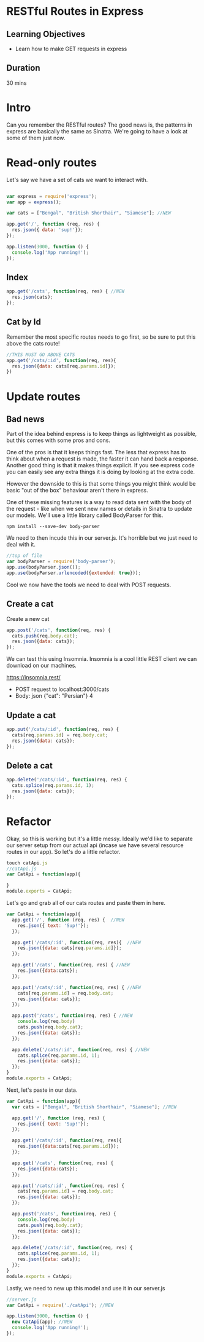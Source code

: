 # RESTful Routes in Express

## Learning Objectives
- Learn how to make GET requests in express

## Duration
30 mins

# Intro

Can you remember the RESTful routes? The good news is, the patterns in express are basically the same as Sinatra. We're going to have a look at some of them just now.

# Read-only routes

Let's say we have a set of cats we want to interact with.

```js

var express = require('express');
var app = express();

var cats = ["Bengal", "British Shorthair", "Siamese"]; //NEW

app.get('/', function (req, res) {
  res.json({ data: 'sup!'});
});

app.listen(3000, function () {
  console.log('App running!');
});
```

## Index

```js
app.get('/cats', function(req, res) { //NEW
  res.json(cats);
});
```

## Cat by Id

Remember the most specific routes needs to go first, so be sure to put this above the cats route!

```js
//THIS MUST GO ABOVE CATS
app.get('/cats/:id', function(req, res){
  res.json({data: cats[req.params.id]});
})
```

# Update routes

## Bad news


Part of the idea behind express is to keep things as lightweight as possible, but this comes with some pros and cons.

One of the pros is that it keeps things fast. The less that express has to think about when a request is made, the faster it can hand back a response. Another good thing is that it makes things explicit. If you see express code you can easily see any extra things it is doing by looking at the extra code. 

However the downside to this is that some things you might think would be basic "out of the box" behaviour aren't there in express.

One of these missing features is a way to read data sent with the body of the request - like when we sent new names or details in Sinatra to update our models. We'll use a little library called BodyParser for this.

```
npm install --save-dev body-parser
```

We need to then incude this in our server.js. It's horrible but we just need to deal with it.

```js
//top of file
var bodyParser = require('body-parser');
app.use(bodyParser.json());
app.use(bodyParser.urlencoded({extended: true}));
```

Cool we now have the tools we need to deal with POST requests.

## Create a cat

Create a new cat

```js
app.post('/cats', function(req, res) {
  cats.push(req.body.cat);
  res.json({data: cats});
});
```

We can test this using Insomnia. Insomnia is a cool little REST client we can download on our machines.

https://insomnia.rest/

- POST request to localhost:3000/cats
- Body: json {"cat": "Persian"}
4
## Update a cat

```js
app.put('/cats/:id', function(req, res) {
  cats[req.params.id] = req.body.cat;
  res.json({data: cats});
});
```

## Delete a cat

```js
app.delete('/cats/:id', function(req, res) {
  cats.splice(req.params.id, 1);
  res.json({data: cats});
});
```

# Refactor

Okay, so this is working but it's a little messy. Ideally we'd like to separate our server setup from our actual api (incase we have several resource routes in our app). So let's do a little refactor.

```js
touch catApi.js
//catApi.js
var CatApi = function(app){

}
module.exports = CatApi;
```
Let's go and grab all of our cats routes and paste them in here.

```js
var CatApi = function(app){
  app.get('/', function (req, res) {  //NEW
    res.json({ text: 'Sup!'});
  });

  app.get('/cats/:id', function(req, res){  //NEW
    res.json({data: cats[req.params.id]});
  });

  app.get('/cats', function(req, res) { //NEW
    res.json({data:cats});
  });

  app.put('/cats/:id', function(req, res) { //NEW
    cats[req.params.id] = req.body.cat;
    res.json({data: cats});
  });

  app.post('/cats', function(req, res) { //NEW
    console.log(req.body)
    cats.push(req.body.cat);
    res.json({data: cats});
  });

  app.delete('/cats/:id', function(req, res) { //NEW
    cats.splice(req.params.id, 1);
    res.json({data: cats});
  });
}
module.exports = CatApi;

```
Next, let's paste in our data.

```js
var CatApi = function(app){
  var cats = ["Bengal", "British Shorthair", "Siamese"]; //NEW

  app.get('/', function (req, res) {
    res.json({ text: 'Sup!'});
  });

  app.get('/cats/:id', function(req, res){
    res.json({data:cats[req.params.id]});
  });

  app.get('/cats', function(req, res) {
    res.json({data:cats});
  });

  app.put('/cats/:id', function(req, res) {
    cats[req.params.id] = req.body.cat;
    res.json({data: cats});
  });

  app.post('/cats', function(req, res) {
    console.log(req.body)
    cats.push(req.body.cat);
    res.json({data: cats});
  });

  app.delete('/cats/:id', function(req, res) {
    cats.splice(req.params.id, 1);
    res.json({data: cats});
  });
}
module.exports = CatApi;
```

Lastly, we need to new up this model and use it in our server.js

```js
//server.js
var CatApi = require('./catApi'); //NEW

app.listen(3000, function () {
  new CatApi(app); //NEW
  console.log('App running!');
});
```